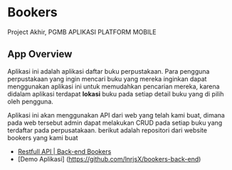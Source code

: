 # Bookers

Project Akhir, PGMB APLIKASI PLATFORM MOBILE

## App Overview

Aplikasi ini adalah aplikasi daftar buku perpustakaan.
Para pengguna perpustakaan yang ingin mencari buku yang mereka inginkan dapat menggunakan aplikasi ini untuk memudahkan pencarian mereka, karena didalam aplikasi terdapat **lokasi** buku pada setiap detail buku yang di pilih oleh pengguna.

Aplikasi ini akan menggunakan API dari web yang telah kami buat, dimana pada web tersebut admin dapat melakukan CRUD pada setiap buku yang terdaftar pada perpusatakaan. berikut adalah repositori dari website bookers yang kami buat

-   [Restfull API | Back-end Bookers](https://github.com/lnrjsX/bookers-back-end/)
-   [Demo Aplikasi] (https://github.com/lnrjsX/bookers-back-end)
